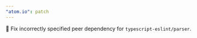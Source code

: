 ```yaml
---
"atom.io": patch
---
```


🐛 Fix incorrectly specified peer dependency for `typescript-eslint/parser`.
